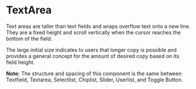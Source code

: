 # TextArea

Text areas are taller than text fields and wraps overflow text onto a new line. They are a fixed height and scroll vertically when the cursor reaches the bottom of the field.

The large initial size indicates to users that longer copy is possible and provides a general concept for the amount of desired copy based on its field height.

**Note:** The structure and spacing of this component is the same between Textfield, Textarea, Selectlist, Chiplist, Slider, Userlist, and Toggle Button.
